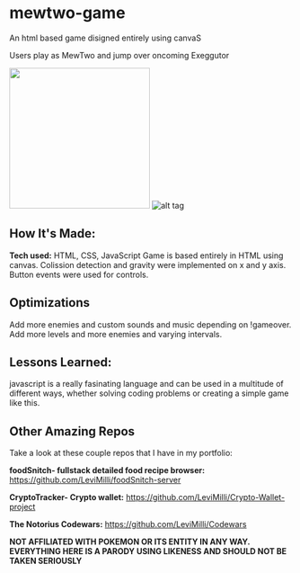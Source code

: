 # mewtwo-game
An html based game disigned entirely using canvaS

Users play as MewTwo and jump over oncoming Exeggutor 

<img height="250px" src= "https://user-images.githubusercontent.com/107660704/202803076-8ba3bf3e-b5c6-4f95-88e9-534f1c4c69e4.JPG"></img>
![alt tag](https://media.giphy.com/media/2zg5SKPLDo8ZI3Gglq/giphy.gif)

## How It's Made:


**Tech used:** HTML, CSS, JavaScript
Game is based entirely in HTML using canvas. Colission detection and gravity were implemented on x and y axis. Button events were used for controls.



## Optimizations
Add more enemies and custom sounds and music depending on !gameover. Add more levels and more enemies and varying intervals.



## Lessons Learned:

javascript is a really fasinating language and can be used in a multitude of different ways, whether solving coding problems or creating a simple game like this.

## Other Amazing Repos
Take a look at these couple repos that I have in my portfolio:

**foodSnitch- fullstack detailed food recipe browser:** https://github.com/LeviMilli/foodSnitch-server

**CryptoTracker- Crypto wallet:** https://github.com/LeviMilli/Crypto-Wallet-project

**The Notorius Codewars:** https://github.com/LeviMilli/Codewars

**NOT AFFILIATED WITH POKEMON OR ITS ENTITY IN ANY WAY. EVERYTHING HERE IS A PARODY USING LIKENESS AND SHOULD NOT BE TAKEN SERIOUSLY**
